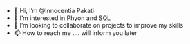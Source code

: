 - 👋 Hi, I’m @Innocentia Pakati
- 👀 I’m interested in Phyon and SQL
- 💞️ I’m looking to collaborate on projects to improve my skills
- 📫 How to reach me .... will inform you later

<!---
Inno-Pakati/Inno-Pakati is a ✨ special ✨ repository because its `README.md` (this file) appears on your GitHub profile.
You can click the Preview link to take a look at your changes.
--->
